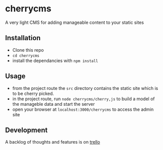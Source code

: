cherrycms
=========

A very light CMS for adding manageable content to your static sites


## Installation

- Clone this repo
- `cd cherrycms`
- install the dependancies with `npm install`



## Usage

- from the project route the `src` directory contains the static site which is to be cherry picked.
- in the project route, run `node cherrycms/cherry,js` to build a model of the manageble data and start the server
- open your browser at `localhost:3000/cherrycms` to access the admin site
 


## Development

A backlog of thoughts and features is on [trello](https://trello.com/b/N7FFSlle/cherry-cms)

